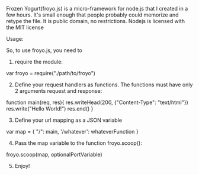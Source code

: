 Frozen Yogurt(froyo.js) is a micro-framework for node.js that I created in a few hours. It's small enough that people probably could memorize and retype the file. It is public domain, no restrictions. Nodejs is licensed with the MIT license

Usage:

So, to use froyo.js, you need to

1. require the module: 

var froyo = require("./path/to/froyo")

2. Define your request handlers as functions. The functions must have only 2 arguments request and response:

function main(req, res){
res.writeHead(200, {"Content-Type": "text/html"})
res.write("Hello World!")
res.end()
}

3. Define your url mapping as a JSON variable

var map = {
"/": main,
'/whatever': whateverFunction
}

4. Pass the map variable to the function froyo.scoop():

froyo.scoop(map, optionalPortVariable)

5. Enjoy!
